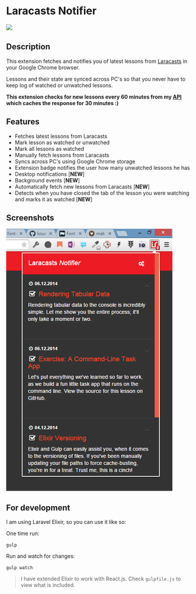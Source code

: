# Laracasts Notifier

![ ](http://img.shields.io/gratipay/mabasic.svg)

## Description

This extension fetches and notifies you of latest lessons from [Laracasts](https://laracasts.com) in your Google Chrome browser.

Lessons and their state are synced across PC's so that you never have to keep log of watched or unwatched lessons.

**This extension checks for new lessons every 60 minutes from my [API](https://github.com/mabasic/laracasts-feed) which caches the response for 30 minutes :)**

## Features

- Fetches latest lessons from Laracasts
- Mark lesson as watched or unwatched
- Mark all lessons as watched
- Manually fetch lessons from Laracasts
- Syncs across PC's using Google Chrome storage
- Extension badge notifies the user how many unwatched lessons he has
- Desktop notifications [**NEW**]
- Background events [**NEW**]
- Automatically fetch new lessons from Laracasts [**NEW**]
- Detects when you have closed the tab of the lesson you were watching and marks it as watched [**NEW**]

## Screenshots

![ ](sc1.png)

## For development

I am using Laravel Elixir, so you can use it like so:

One time run:

```
gulp
```

Run and watch for changes:

```
gulp watch
```

> I have extended Elixir to work with React.js. Check `gulpfile.js` to view what is included.